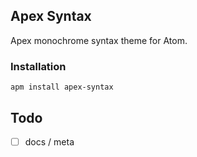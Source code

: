 ## Apex Syntax

Apex monochrome syntax theme for Atom.

### Installation

```
apm install apex-syntax
```

## Todo

- [ ] docs / meta
